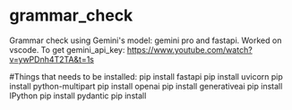 # grammar_check
Grammar check using Gemini's model: gemini pro and fastapi. 
Worked on vscode.
To get gemini_api_key: https://www.youtube.com/watch?v=ywPDnh4T2TA&t=1s 

#Things that needs to be installed: 
pip install fastapi
pip install uvicorn
pip install python-multipart
pip install openai
pip install generativeai
pip install IPython 
pip install pydantic 
pip install
